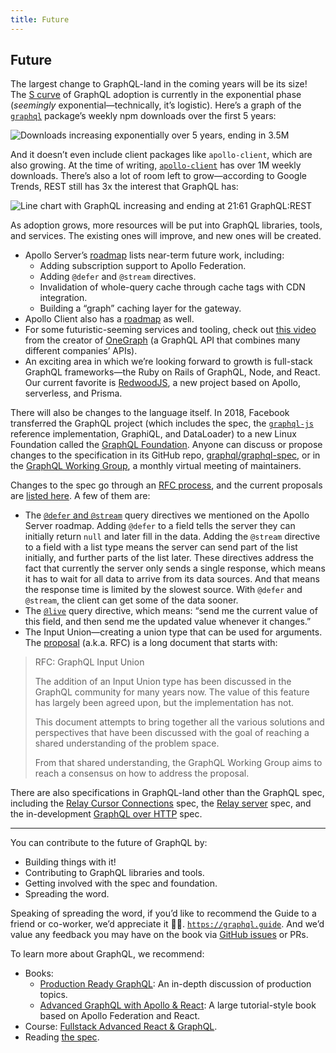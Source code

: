 ```yaml
---
title: Future
---
```


## Future

The largest change to GraphQL-land in the coming years will be its size! The [S curve](https://en.wikipedia.org/wiki/Sigmoid_function) of GraphQL adoption is currently in the exponential phase (*seemingly* exponential—technically, it’s logistic). Here’s a graph of the [`graphql`](https://www.npmjs.com/package/graphql) package’s weekly npm downloads over the first 5 years:

![Downloads increasing exponentially over 5 years, ending in 3.5M](../img/npm-graphql-downloads.png)

And it doesn’t even include client packages like `apollo-client`, which are also growing. At the time of writing, [`apollo-client`](https://www.npmjs.com/package/apollo-client) has over 1M weekly downloads. There’s also a lot of room left to grow—according to Google Trends, REST still has 3x the interest that GraphQL has:

![Line chart with GraphQL increasing and ending at 21:61 GraphQL:REST](../img/google-trends.png)

As adoption grows, more resources will be put into GraphQL libraries, tools, and services. The existing ones will improve, and new ones will be created. 

- Apollo Server’s [roadmap](https://github.com/apollographql/apollo-server/blob/master/ROADMAP.md#future-work) lists near-term future work, including: 
  - Adding subscription support to Apollo Federation.
  - Adding `@defer` and `@stream` directives.
  - Invalidation of whole-query cache through cache tags with CDN integration.
  - Building a “graph” caching layer for the gateway.
- Apollo Client also has a [roadmap](https://github.com/apollographql/apollo-client/blob/master/ROADMAP.md) as well.
- For some futuristic-seeming services and tooling, check out [this video](https://www.youtube.com/watch?v=JilN_PvQOqs) from the creator of [OneGraph](https://www.onegraph.com/docs/) (a GraphQL API that combines many different companies’ APIs).
- An exciting area in which we’re looking forward to growth is full-stack GraphQL frameworks—the Ruby on Rails of GraphQL, Node, and React. Our current favorite is [RedwoodJS](https://redwoodjs.com/), a new project based on Apollo, serverless, and Prisma.

There will also be changes to the language itself. In 2018, Facebook transferred the GraphQL project (which includes the spec, the [`graphql-js`](https://github.com/graphql/graphql-js) reference implementation, GraphiQL, and DataLoader) to a new Linux Foundation called the [GraphQL Foundation](https://foundation.graphql.org/). Anyone can discuss or propose changes to the specification in its GitHub repo, [graphql/graphql-spec](https://github.com/graphql/graphql-spec), or in the [GraphQL Working Group](https://github.com/graphql/graphql-wg), a monthly virtual meeting of maintainers.

Changes to the spec go through an [RFC process](https://github.com/graphql/graphql-spec/blob/master/CONTRIBUTING.md), and the current proposals are [listed here](https://github.com/graphql/graphql-spec/tree/master/rfcs). A few of them are:

- The [`@defer` and `@stream`](https://github.com/graphql/graphql-spec/blob/master/rfcs/DeferStream.md) query directives we mentioned on the Apollo Server roadmap. Adding `@defer` to a field tells the server they can initially return `null` and later fill in the data. Adding the `@stream` directive to a field with a list type means the server can send part of the list initially, and further parts of the list later. These directives address the fact that currently the server only sends a single response, which means it has to wait for all data to arrive from its data sources. And that means the response time is limited by the slowest source. With `@defer` and `@stream`, the client can get some of the data sooner.
- The [`@live`](https://github.com/graphql/graphql-spec/blob/master/rfcs/Subscriptions.md) query directive, which means: “send me the current value of this field, and then send me the updated value whenever it changes.”
- The Input Union—creating a union type that can be used for arguments. The [proposal](https://github.com/graphql/graphql-spec/blob/master/rfcs/InputUnion.md) (a.k.a. RFC) is a long document that starts with:

> RFC: GraphQL Input Union
>
> The addition of an Input Union type has been discussed in the GraphQL community for many years now. The value of this feature has largely been agreed upon, but the implementation has not.
> 
> This document attempts to bring together all the various solutions and perspectives that have been discussed with the goal of reaching a shared understanding of the problem space.
> 
> From that shared understanding, the GraphQL Working Group aims to reach a consensus on how to address the proposal.

There are also specifications in GraphQL-land other than the GraphQL spec, including the [Relay Cursor Connections](https://relay.dev/graphql/connections.htm) spec, the [Relay server](https://relay.dev/docs/en/graphql-server-specification.html) spec, and the in-development [GraphQL over HTTP](https://github.com/APIs-guru/graphql-over-http) spec.

---

You can contribute to the future of GraphQL by:

- Building things with it!
- Contributing to GraphQL libraries and tools.
- Getting involved with the spec and foundation.
- Spreading the word. 

Speaking of spreading the word, if you’d like to recommend the Guide to a friend or co-worker, we’d appreciate it 🙏🤗. [`https://graphql.guide`](https://graphql.guide). And we’d value any feedback you may have on the book via [GitHub issues](https://github.com/GraphQLGuide/book/issues) or PRs.

To learn more about GraphQL, we recommend:

- Books: 
  - [Production Ready GraphQL](https://book.productionreadygraphql.com/): An in-depth discussion of production topics.
  - [Advanced GraphQL with Apollo & React](https://8bit.press/book/advanced-graphql): A large tutorial-style book based on Apollo Federation and React.
- Course: [Fullstack Advanced React & GraphQL](https://advancedreact.com/).
- Reading [the spec](https://spec.graphql.org/draft/).

